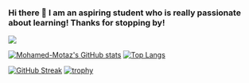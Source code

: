 ### Hi there 👋 I am an aspiring student who is really passionate about learning! Thanks for stopping by!
![](https://komarev.com/ghpvc/?username=Mohamed-Motaz)

<!--
**Mohamed-Motaz/Mohamed-Motaz** is a ✨ _special_ ✨ repository because its `README.md` (this file) appears on your GitHub profile.


Here are some ideas to get you started:

- 🔭 I’m currently working on ...
- 🌱 I’m currently learning ...
- 👯 I’m looking to collaborate on ...
- 🤔 I’m looking for help with ...
- 💬 Ask me about ...
- 📫 How to reach me: ...
- 😄 Pronouns: ...
- ⚡ Fun fact: ...
-->


<!--[![Years Badge](https://badges.pufler.dev/years/AbdallahHemdan)](https://badges.pufler.dev)-->
<!-- [![Most Active GitHub User Rank](https://en4ykswhoyisq3x.m.pipedream.net)](https://commits.top/egypt.html) -->
<!-- [![Repos Badge](https://badges.pufler.dev/repos/Mohamed-Motaz)](https://badges.pufler.dev)
<img src="https://komarev.com/ghpvc/?username=abdallahhemdan&label=Profile%20views&color=0e75b6&style=flat" alt="abdallahhemdan" /> -->

[![Mohamed-Motaz's GitHub stats](https://github-readme-stats.vercel.app/api?username=Mohamed-Motaz&count_private=true&show_icons=true&include_all_commits=true)](https://github.com/Mohamed-Motaz/github-readme-stats)
[![Top Langs](https://github-readme-stats.vercel.app/api/top-langs/?username=Mohamed-Motaz&layout=compact)](https://github.com/anuraghazra/github-readme-stats)


 
<a href="https://stackoverflow.com/users/11019268/mohamed-motaz">
 
[![GitHub Streak](https://github-readme-streak-stats.herokuapp.com/?user=Mohamed-Motaz)](https://git.io/streak-stats)
[![trophy](https://github-profile-trophy.vercel.app/?username=Mohamed-Motaz)](https://github.com/ryo-ma/github-profile-trophy)
